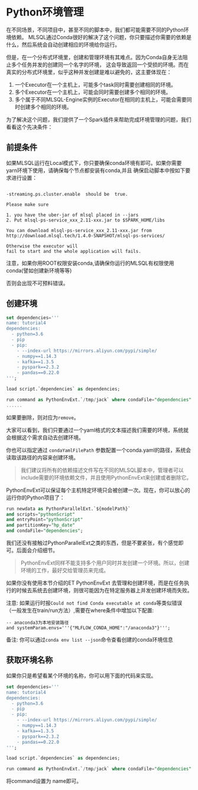 # Python环境管理

在不同场景，不同项目中，甚至不同的脚本中，我们都可能需要不同的Python环境依赖。
MLSQL通过Conda很好的解决了这个问题，你只要描述你需要的依赖是什么，然后系统会自动创建相应的环境给你运行。

但是，在一个分布式环境里，创建和管理环境有其难点。因为Conda自身无法阻止多个任务并发的创建同一个名字的环境，
这会导致返回一个受损的环境。而在真实的分布式环境里，似乎这种并发创建是难以避免的，这主要体现在：

1. 一个Executor在一个主机上，可能多个task同时需要创建相同的环境。
2. 多个Executor在一个主机上，可能会同时需要创建多个相同的环境。
3. 多个属于不同MLSQL-Engine实例的Executor在相同的主机上，可能会需要同时创建多个相同的环境。

为了解决这个问题，我们提供了一个Spark插件来帮助完成环境管理的问题，我们看看这个先决条件：

## 前提条件

如果MLSQL运行在Local模式下，你只要确保conda环境有即可。如果你需要yarn环境下使用，请确保每个节点都安装有conda,并且
确保启动脚本中按如下要求进行设置：


```

-streaming.ps.cluster.enable  should be  true.

Please make sure

1. you have the uber-jar of mlsql placed in --jars
2. Put mlsql-ps-service_xxx_2.11-xxx.jar to $SPARK_HOME/libs 

You can download mlsql-ps-service_xxx_2.11-xxx.jar from http://download.mlsql.tech/1.4.0-SNAPSHOT/mlsql-ps-services/

Otherwise the executor will
fail to start and the whole application will fails.

```

注意，如果你用ROOT权限安装conda,请确保你运行的MLSQL有权限使用conda(譬如创建新环境等等)

否则会出现不可预料错误。


## 创建环境

```sql
set dependencies='''
name: tutorial4
dependencies:
  - python=3.6
  - pip
  - pip:
    - --index-url https://mirrors.aliyun.com/pypi/simple/
    - numpy==1.14.3
    - kafka==1.3.5
    - pyspark==2.3.2
    - pandas==0.22.0
''';

load script.`dependencies` as dependencies;

run command as PythonEnvExt.`/tmp/jack` where condaFile="dependencies" and command="create";
......

```
如果要删除，则对应为`remove`。

大家可以看到，我们只要通过一个yaml格式的文本描述我们需要的环境，系统就会根据这个需求自动去创建环境。

你也可以指定通过 `condaYamlFilePath` 参数配置一个conda.yaml的路径，系统会读取该路径的内容来创建环境。

> 我们建议将所有的依赖描述文件写在不同的MLSQL脚本中，管理者可以include需要的环境依赖文件，并且使用PythonEnvExt来创建或者删除它。


PythonEnvExt可以保证每个主机特定环境只会被创建一次。现在，你可以放心的运行你的Python项目了：

```sql
run newdata as PythonParallelExt.`${modelPath}`
and scripts="pythonScript" 
and entryPoint="pythonScript"
and partitionKey="hp_date"
and condaFile="dependencies";
```

我们还没有接触过PythonParallelExt之类的东西，但是不要紧张，有个感觉即可。后面会介绍细节。

> PythonEnvExt同样不能支持多个用户同时并发创建一个环境。所以，创建环境的工作，最好交给管理员来完成。 

如果你没有使用本节介绍的ET PythonEnvExt 去管理和创建环境，而是在任务执行的时候去系统去创建环境，则很可能因为在特定服务器上并发创建环境而失败。

注意: 如果运行时报`Could not find Conda executable at conda`等类似错误（一般发生在train/run方法）,需要在where条件中增加以下配置:

```
-- anaconda3为本地安装路径
and systemParam.envs='''{"MLFLOW_CONDA_HOME":"/anaconda3"}''';
```

备注: 你可以通过`conda env list --json`命令查看创建的conda环境信息

## 获取环境名称

如果你只是希望看某个环境的名称，你可以用下面的代码来实现。

```sql
set dependencies='''
name: tutorial4
dependencies:
  - python=3.6
  - pip
  - pip:
    - --index-url https://mirrors.aliyun.com/pypi/simple/
    - numpy==1.14.3
    - kafka==1.3.5
    - pyspark==2.3.2
    - pandas==0.22.0
''';

load script.`dependencies` as dependencies;

run command as PythonEnvExt.`/tmp/jack` where condaFile="dependencies" and command="name";
```

将command设置为 name即可。



